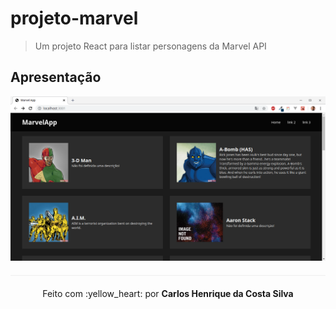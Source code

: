 # projeto-marvel

> Um projeto React para listar personagens da Marvel API

## Apresentação

<p align="center">
  <img src="/marvel-app/public/img/marvel-app.png">
</p>

<p align="center" style="margin-top: 20px; border-top: 1px solid #eee; padding-top: 20px;">Feito com :yellow_heart: por <strong> Carlos Henrique da Costa Silva </strong> </p>
